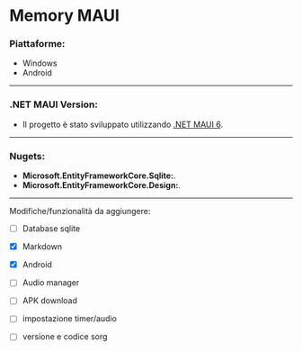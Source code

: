 # Memory MAUI

### Piattaforme:
- Windows
- Android
---
### .NET MAUI Version:
- Il progetto è stato sviluppato utilizzando [.NET MAUI 6](https://learn.microsoft.com/it-it/dotnet/maui/what-is-maui?view=net-maui-6.0).
---
### Nugets:
- **Microsoft.EntityFrameworkCore.Sqlite:**.
- **Microsoft.EntityFrameworkCore.Design:**.
---
Modifiche/funzionalità da aggiungere:
- [ ] Database sqlite
- [x] Markdown
- [x] Android
- [ ] Audio manager
- [ ] APK download
- [ ] impostazione timer/audio
- [ ] versione e codice sorg

